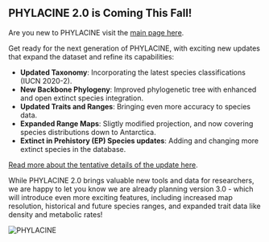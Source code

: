 ## **PHYLACINE 2.0 is Coming This Fall!**

Are you new to PHYLACINE visit the [main page here](https://megapast2future.github.io/PHYLACINE_1.2/).

Get ready for the next generation of PHYLACINE, with exciting new updates that expand the dataset and refine its capabilities:

- **Updated Taxonomy**: Incorporating the latest species classifications (IUCN 2020-2).
- **New Backbone Phylogeny**: Improved phylogenetic tree with enhanced and open extinct species integration.
- **Updated Traits and Ranges**: Bringing even more accuracy to species data.
- **Expanded Range Maps**: Sligtly modified projection, and now covering species distributions down to Antarctica.
- **Extinct in Prehistory (EP) Species updates**: Adding and changing more extinct species in the database.

[Read more about the tentative details of the update here](https://docs.google.com/document/d/1G3UZQWU6VO3lSG1Ncz39TcOx26Gw2Avm/edit?usp=sharing&ouid=103468066651678713884&rtpof=true&sd=true).

While PHYLACINE 2.0 brings valuable new tools and data for researchers, we are happy to let you know we are already planning version 3.0 - which will introduce even more exciting features, including increased map resolution, historical and future species ranges, and expanded trait data like density and metabolic rates!

![PHYLACINE](PHYLACINE_logo.png)
